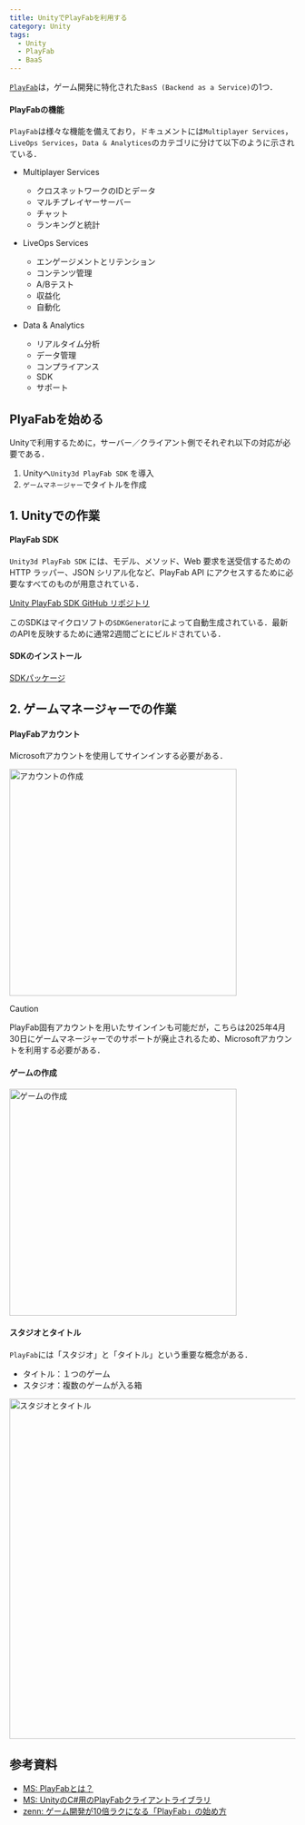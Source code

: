 ```yaml
---
title: UnityでPlayFabを利用する
category: Unity
tags:
  - Unity
  - PlayFab
  - BaaS
---
```


[`PlayFab`](https://azure.microsoft.com/ja-jp/products/playfab)は，ゲーム開発に特化された`BasS (Backend as a Service)`の1つ．

#### PlayFabの機能

`PlayFab`は様々な機能を備えており，ドキュメントには`Multiplayer Services`，`LiveOps Services`，`Data & Analytices`のカテゴリに分けて以下のように示されている．

- Multiplayer Services
  - クロスネットワークのIDとデータ
  - マルチプレイヤーサーバー
  - チャット
  - ランキングと統計

- LiveOps Services
  - エンゲージメントとリテンション
  - コンテンツ管理
  - A/Bテスト
  - 収益化
  - 自動化

- Data & Analytics
  - リアルタイム分析
  - データ管理
  - コンプライアンス
  - SDK
  - サポート
  

## PlyaFabを始める

Unityで利用するために，サーバー／クライアント側でそれぞれ以下の対応が必要である．
1. Unityへ`Unity3d PlayFab SDK` を導入
2. `ゲームマネージャー`でタイトルを作成

## 1. Unityでの作業

#### PlayFab SDK 
`Unity3d PlayFab SDK` には、モデル、メソッド、Web 要求を送受信するための HTTP ラッパー、JSON シリアル化など、PlayFab API にアクセスするために必要なすべてのものが用意されている．

[Unity PlayFab SDK GitHub リポジトリ](https://github.com/PlayFab/UnitySDK)

このSDKはマイクロソフトの`SDKGenerator`によって自動生成されている．最新のAPIを反映するために通常2週間ごとにビルドされている．

#### SDKのインストール


[SDKパッケージ](https://aka.ms/playfabunitysdkdownload)


## 2. ゲームマネージャーでの作業

#### PlayFabアカウント

Microsoftアカウントを使用してサインインする必要がある．

<img src="https://learn.microsoft.com/ja-jp/gaming/playfab/gamemanager/media/quickstart/create-account.png" alt="アカウントの作成" width =400>

> [!CAUTION]
> PlayFab固有アカウントを用いたサインインも可能だが，こちらは2025年4月30日にゲームマネージャーでのサポートが廃止されるため、Microsoftアカウントを利用する必要がある．

#### ゲームの作成

<img src="https://learn.microsoft.com/ja-jp/gaming/playfab/gamemanager/media/quickstart/create-first-game.png" alt="ゲームの作成" width =400>

#### スタジオとタイトル

`PlayFab`には「スタジオ」と「タイトル」という重要な概念がある．
  - タイトル：１つのゲーム
  - スタジオ：複数のゲームが入る箱


<img src="https://learn.microsoft.com/ja-jp/gaming/playfab/gamemanager/media/quickstart/my-studios-titles.png" alt="スタジオとタイトル" width="600">


## 参考資料

- [MS: PlayFabとは？](https://learn.microsoft.com/ja-jp/gaming/playfab/what-is-playfab)
- [MS: UnityのC#用のPlayFabクライアントライブラリ](https://learn.microsoft.com/ja-jp/gaming/playfab/sdks/unity3d/quickstart)
- [zenn: ゲーム開発が10倍ラクになる「PlayFab」の始め方](https://zenn.dev/nekojoker/articles/38f1654ee254f482dfce)